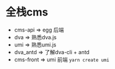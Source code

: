 # 全栈cms

- cms-api => egg 后端
- dva => 熟悉dva.js
- umi => 熟悉umi.js
- dva_antd => 了解dva-cli + antd
- cms-front => umi 前端 `yarn create umi`
